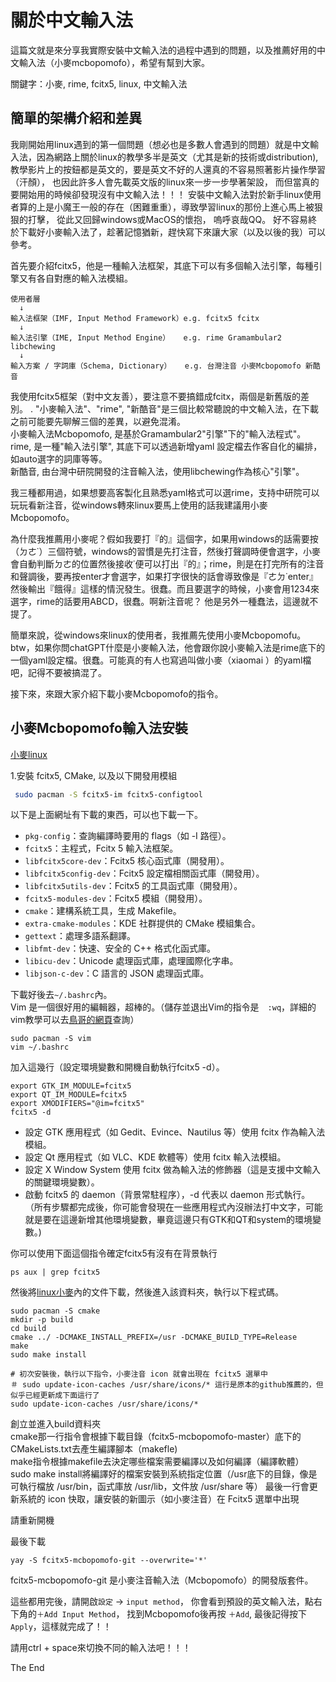 # 關於中文輸入法
這篇文就是來分享我實際安裝中文輸入法的過程中遇到的問題，以及推薦好用的中文輸入法（小麥mcbopomofo），希望有幫到大家。

關鍵字：小麥, rime, fcitx5, linux, 中文輸入法

## 簡單的架構介紹和差異
  我剛開始用linux遇到的第一個問題（想必也是多數人會遇到的問題）就是中文輸入法，因為網路上關於linux的教學多半是英文（尤其是新的技術或distribution), 教學影片上的按鈕都是英文的，要是英文不好的人還真的不容易照著影片操作學習（汗顏）， 也因此許多人會先載英文版的linux來一步一步學著架設， 而但當真的要開始用的時候卻發現沒有中文輸入法！！！ 安裝中文輸入法對於新手linux使用者算的上是小魔王一般的存在（困難重重），導致學習linux的那份上進心馬上被狠狠的打擊， 從此又回歸windows或MacOS的懷抱， 嗚呼哀哉QQ。
  好不容易終於下載好小麥輸入法了，趁著記憶猶新，趕快寫下來讓大家（以及以後的我）可以參考。

  首先要介紹fcitx5，他是一種輸入法框架，其底下可以有多個輸入法引擎，每種引擎又有各自對應的輸入法模組。
```
使用者層
  ↓
輸入法框架（IMF, Input Method Framework）e.g. fcitx5 fcitx
  ↓
輸入法引擎（IME, Input Method Engine）   e.g. rime Gramambular2 libchewing
  ↓
輸入方案 / 字詞庫（Schema, Dictionary）   e.g. 台灣注音 小麥Mcbopomofo 新酷音
```
我使用fcitx5框架（對中文友善），要注意不要搞錯成fcitx，兩個是新舊版的差別。
.
"小麥輸入法"、"rime", "新酷音"是三個比較常聽說的中文輸入法，在下載之前可能要先聊解三個的差異，以避免混淆。  
  小麥輸入法Mcbopomofo, 是基於Gramambular2"引擎"下的"輸入法程式"。  
  rime, 是一種"輸入法引擎", 其底下可以透過新增yaml 設定檔去作客自化的編排，如auto選字的詞庫等等。  
  新酷音, 由台灣中研院開發的注音輸入法，使用libchewing作為核心"引擎"。  
  
  我三種都用過，如果想要高客製化且熟悉yaml格式可以選rime，支持中研院可以玩玩看新注音，從windows轉來linux要馬上使用的話我建議用小麥Mcbopomofo。  

  為什麼我推薦用小麥呢？假如我要打『的』這個字，如果用windows的話需要按（ㄉㄜ˙）三個符號，windows的習慣是先打注音，然後打聲調時便會選字，小麥會自動判斷ㄉㄜ的位置然後接收˙便可以打出『的』；rime，則是在打完所有的注音和聲調後，要再按enter才會選字，如果打字很快的話會導致像是『ㄜㄉ˙enter』然後輸出『餓得』這樣的情況發生。很蠢。而且要選字的時候，小麥會用1234來選字，rime的話要用ABCD，很蠢。啊新注音呢？ 他是另外一種蠢法，這邊就不提了。  
  
  簡單來說，從windows來linux的使用者，我推薦先使用小麥Mcbopomofu。  
  btw，如果你問chatGPT什麼是小麥輸入法，他會跟你說小麥輸入法是rime底下的一個yaml設定檔。很蠢。可能真的有人也寫過叫做小麥（xiaomai ）的yaml檔吧，記得不要被搞混了。  

接下來，來跟大家介紹下載小麥Mcbopomofo的指令。  

## 小麥Mcbopomofo輸入法安裝

[小麥linux](https://mcbopomofo.openvanilla.org/)

1.安裝 fcitx5, CMake, 以及以下開發用模組  
```bash
 sudo pacman -S fcitx5-im fcitx5-configtool
```
以下是上面網址有下載的東西，可以也下載一下。  
- `pkg-config`：查詢編譯時要用的 flags（如 -I 路徑）。  
- `fcitx5`：主程式，Fcitx 5 輸入法框架。  
- `libfcitx5core-dev`：Fcitx5 核心函式庫（開發用）。  
- `libfcitx5config-dev`：Fcitx5 設定檔相關函式庫（開發用）。  
- `libfcitx5utils-dev`：Fcitx5 的工具函式庫（開發用）。  
- `fcitx5-modules-dev`：Fcitx5 模組（開發用）。  
- `cmake`：建構系統工具，生成 Makefile。  
- `extra-cmake-modules`：KDE 社群提供的 CMake 模組集合。  
- `gettext`：處理多語系翻譯。  
- `libfmt-dev`：快速、安全的 C++ 格式化函式庫。  
- `libicu-dev`：Unicode 處理函式庫，處理國際化字串。  
- `libjson-c-dev`：C 語言的 JSON 處理函式庫。  

下載好後去`~/.bashrc`內。  
Vim 是一個很好用的編輯器，超棒的。（儲存並退出Vim的指令是　`:wq`，詳細的vim教學可以去[鳥哥的網頁](https://linux.vbird.org/linux_basic/centos7/0310vi.php)查詢）
```
sudo pacman -S vim
vim ~/.bashrc
```

加入這幾行（設定環境變數和開機自動執行fcitx5 -d）。   
```
export GTK_IM_MODULE=fcitx5
export QT_IM_MODULE=fcitx5
export XMODIFIERS="@im=fcitx5"
fcitx5 -d
```

- 設定 GTK 應用程式（如 Gedit、Evince、Nautilus 等）使用 fcitx 作為輸入法模組。
- 設定 Qt 應用程式（如 VLC、KDE 軟體等）使用 fcitx 輸入法模組。
- 設定 X Window System 使用 fcitx 做為輸入法的修飾器（這是支援中文輸入的關鍵環境變數）。
- 啟動 fcitx5 的 daemon（背景常駐程序），-d 代表以 daemon 形式執行。
  （所有步驟都完成後，你可能會發現在一些應用程式內沒辦法打中文字，可能就是要在這邊新增其他環境變數，畢竟這邊只有GTK和QT和system的環境變數。)

你可以使用下面這個指令確定fcitx5有沒有在背景執行
```
ps aux | grep fcitx5
```

然後將[linux小麥](https://github.com/openvanilla/fcitx5-mcbopomofo)內的文件下載，然後進入該資料夾，執行以下程式碼。

```
sudo pacman -S cmake
mkdir -p build
cd build
cmake ../ -DCMAKE_INSTALL_PREFIX=/usr -DCMAKE_BUILD_TYPE=Release
make
sudo make install

# 初次安裝後，執行以下指令，小麥注音 icon 就會出現在 fcitx5 選單中
＃ sudo update-icon-caches /usr/share/icons/* 這行是原本的github推薦的，但似乎已經更新成下面這行了
sudo update-icon-caches /usr/share/icons/*
```
創立並進入build資料夾  
cmake那一行指令會根據下載目錄（fcitx5-mcbopomofo-master）底下的CMakeLists.txt去產生編譯腳本（makefle)  
make指令根據makefile去決定哪些檔案需要編譯以及如何編譯（編譯軟體）  
sudo make install將編譯好的檔案安裝到系統指定位置（/usr底下的目錄，像是可執行檔放 /usr/bin，函式庫放 /usr/lib，文件放 /usr/share 等） 
最後一行會更新系統的 icon 快取，讓安裝的新圖示（如小麥注音）在 Fcitx5 選單中出現    

請重新開機  

最後下載  
```
yay -S fcitx5-mcbopomofo-git --overwrite='*'
```
fcitx5-mcbopomofo-git 是小麥注音輸入法（Mcbopomofo）的開發版套件。  

這些都用完後，請開啟`設定` -> `input method`， 你會看到預設的英文輸入法，點右下角的`＋Add Input Method`， 找到Mcbopomofo後再按  `＋Add`, 最後記得按下`Apply`，這樣就完成了！！  

請用ctrl + space來切換不同的輸入法吧！！！

The End








